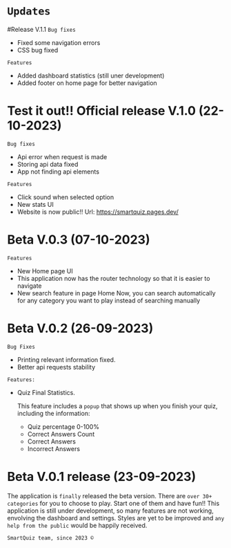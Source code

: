 # `Updates`

  #Release V.1.1
  `Bug fixes`

  - Fixed some navigation errors
  - CSS bug fixed

  `Features`

  - Added dashboard statistics (still uner development)
  - Added footer on home page for better navigation

  # Test it out!! Official release V.1.0 (22-10-2023)
  `Bug fixes`

  - Api error when request is made
  - Storing api data fixed
  - App not finding api elements

  `Features`

  - Click sound when selected option
  - New stats UI
  - Website is now public!! Url: https://smartquiz.pages.dev/

  # Beta V.0.3 (07-10-2023)
  `Features`

  - New Home page UI
  - This application now has the router technology so that it is easier to navigate
  - New search feature in page Home
    Now, you can search automatically for any category you want to play instead of searching manually

  # Beta V.0.2 (26-09-2023)
  `Bug Fixes`
  - Printing relevant information fixed.
  - Better api requests stability

  `Features:` 
  - Quiz Final Statistics.

    This feature includes a `popup` that shows up when you finish your quiz, including the information:
    
    - Quiz percentage 0-100%
    - Correct Answers Count
    - Correct Answers
    - Incorrect Answers
  
  # Beta V.0.1 release (23-09-2023)
  The application is `finally` released the beta version.
  There are `over 30+ categories` for you to choose to play. Start one of them and have fun!!
  This application is still under development, so many features are not working, envolving the dashboard and settings. 
  Styles are yet to be improved and `any help from the public` would be happily received.

`SmartQuiz team, since 2023 ©`
